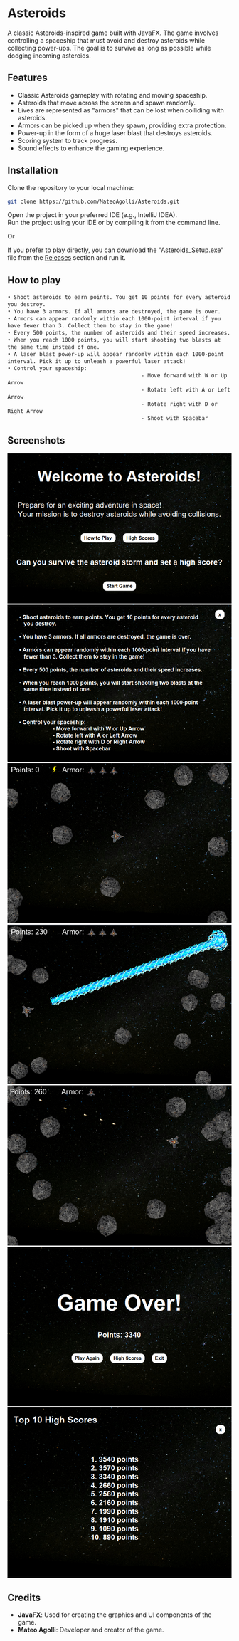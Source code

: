 # Asteroids
A classic Asteroids-inspired game built with JavaFX. The game involves controlling a spaceship that must avoid and destroy asteroids while collecting power-ups. The goal is to survive as long as possible while dodging incoming asteroids.

## Features
- Classic Asteroids gameplay with rotating and moving spaceship.
- Asteroids that move across the screen and spawn randomly.
- Lives are represented as "armors" that can be lost when colliding with asteroids.
- Armors can be picked up when they spawn, providing extra protection.
- Power-up in the form of a huge laser blast that destroys asteroids.
- Scoring system to track progress.
- Sound effects to enhance the gaming experience.

## Installation
Clone the repository to your local machine:

   ```bash
   git clone https://github.com/MateoAgolli/Asteroids.git
   ```
   
Open the project in your preferred IDE (e.g., IntelliJ IDEA).  
Run the project using your IDE or by compiling it from the command line.

Or

If you prefer to play directly, you can download the "Asteroids_Setup.exe" file from the [Releases](https://github.com/MateoAgolli/Asteroids/releases/tag/v1.0.0) section and run it.

## How to play
```
• Shoot asteroids to earn points. You get 10 points for every asteroid you destroy.  
• You have 3 armors. If all armors are destroyed, the game is over.  
• Armors can appear randomly within each 1000-point interval if you have fewer than 3. Collect them to stay in the game!  
• Every 500 points, the number of asteroids and their speed increases.  
• When you reach 1000 points, you will start shooting two blasts at the same time instead of one.  
• A laser blast power-up will appear randomly within each 1000-point interval. Pick it up to unleash a powerful laser attack!  
• Control your spaceship:  
                                          - Move forward with W or Up Arrow  
                                          - Rotate left with A or Left Arrow  
                                          - Rotate right with D or Right Arrow  
                                          - Shoot with Spacebar  
```

## Screenshots
![Screenshot1](screenshots/Asteroids1.png)
![Screenshot2](screenshots/Asteroids2.png)
![Screenshot3](screenshots/Asteroids3.png)
![Screenshot4](screenshots/Asteroids4.png)
![Screenshot5](screenshots/Asteroids5.png)
![Screenshot6](screenshots/Asteroids6.png)
![Screenshot7](screenshots/Asteroids7.png)

## Credits
- **JavaFX**: Used for creating the graphics and UI components of the game.
- **Mateo Agolli**: Developer and creator of the game.
